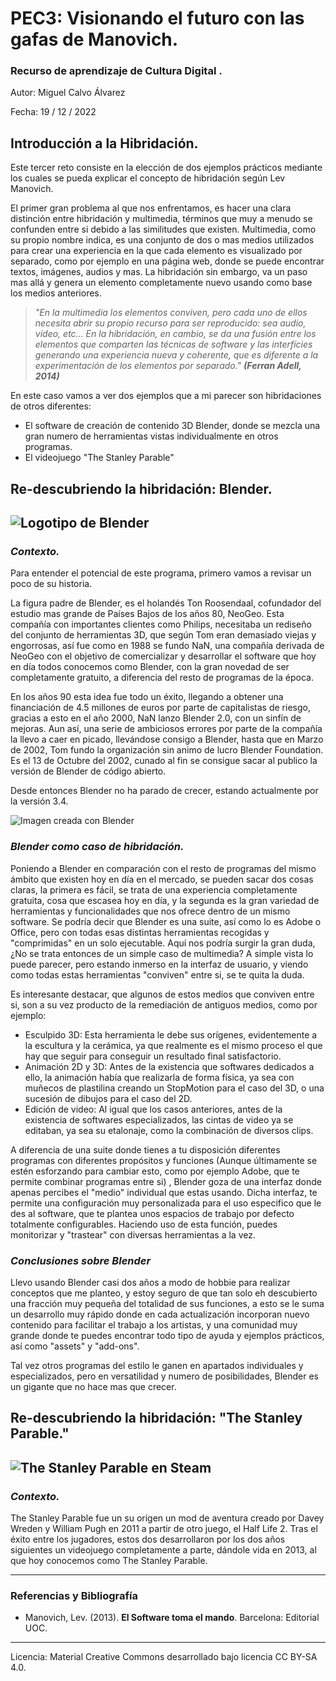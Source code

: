

# PEC3: Visionando el futuro con las gafas de Manovich.

### Recurso de aprendizaje de Cultura Digital .


Autor:  Miguel Calvo Álvarez


Fecha:  19 / 12 / 2022



 



## Introducción a la Hibridación.

Este tercer reto consiste en la elección de dos ejemplos prácticos mediante los cuales se pueda explicar el concepto de hibridación según Lev Manovich. 

El primer gran problema al que nos enfrentamos, es hacer una clara distinción entre hibridación y multimedia, términos que muy a menudo se confunden entre si debido a las similitudes que existen. Multimedia, como su propio nombre indica, es una conjunto de dos o mas medios utilizados para crear una experiencia en la que cada elemento es visualizado por separado, como por ejemplo en una página web, donde se puede encontrar textos, imágenes, audios y mas. La hibridación sin embargo, va un paso mas allá y genera un elemento completamente nuevo usando como base los medios anteriores.

> _"En la multimedia los elementos conviven, pero cada uno de ellos necesita abrir su propio recurso para ser reproducido: sea audio, vídeo, etc… En la hibridación, en cambio, se da una fusión entre los elementos que comparten las técnicas de software y las interfícies generando una experiencia nueva y coherente, que es diferente a la experimentación de los elementos por separado." **(Ferran Adell, 2014)**_

En este caso vamos a ver dos ejemplos que a mi parecer son hibridaciones de otros diferentes: 

 - El software de creación de contenido 3D Blender, donde se mezcla una gran numero de herramientas vistas individualmente en otros programas.
 - El videojuego "The Stanley Parable"


## Re-descubriendo la hibridación: Blender.

![Logotipo de Blender](https://download.blender.org/branding/blender_logo_socket.png)
---
### *Contexto.*

Para entender el potencial de este programa, primero vamos a revisar un poco de su historia.

La figura padre de Blender, es el holandés Ton Roosendaal, cofundador del estudio mas grande de Países Bajos de los años 80, NeoGeo. Esta compañía con importantes clientes como Philips, necesitaba un rediseño del conjunto de herramientas 3D, que según Tom eran demasiado viejas y engorrosas, así fue como en 1988 se fundo NaN, una compañía derivada de NeoGeo con el objetivo de comercializar y desarrollar el software que hoy en día todos conocemos como Blender, con la gran novedad de ser completamente gratuito, a diferencia del resto de programas de la época.

En los años 90 esta idea fue todo un éxito, llegando a obtener una financiación de 4.5 millones de euros por parte de capitalistas de riesgo, gracias a esto en el año 2000, NaN lanzo Blender 2.0, con un sinfín de mejoras. Aun así, una serie de ambiciosos errores por parte de la compañía la llevo a caer en picado, llevándose consigo a Blender, hasta que en Marzo de 2002, Tom fundo la organización sin animo de lucro Blender Foundation. Es el 13 de Octubre del 2002, cunado al fin se consigue sacar al publico la versión de Blender de código abierto.

Desde entonces Blender no ha parado de crecer, estando actualmente por la versión 3.4.

![Imagen creada con Blender](https://upload.wikimedia.org/wikipedia/commons/4/42/Blender3D_CircularWaveAnim.gif)


### *Blender como caso de hibridación.*

Poniendo a Blender en comparación con el resto de programas del mismo ámbito que existen hoy en día en el mercado, se pueden sacar dos cosas claras, la primera es fácil, se trata de una experiencia completamente gratuita, cosa que escasea hoy en día, y la segunda es la gran variedad de herramientas y funcionalidades que nos ofrece dentro de un mismo software. Se podría decir que Blender es una suite, así como lo es Adobe o Office, pero con todas esas distintas herramientas recogidas y "comprimidas" en un solo ejecutable. Aquí nos podría surgir la gran duda, ¿No se trata entonces de un simple caso de multimedia? A simple vista lo puede parecer, pero estando inmerso en la interfaz de usuario, y viendo como todas estas herramientas "conviven" entre si, se te quita la duda.

Es interesante destacar, que algunos de estos medios que conviven entre si, son a su vez producto de la remediación de antiguos medios, como por ejemplo:

 - Esculpido 3D: Esta herramienta le debe sus orígenes, evidentemente a la escultura y la cerámica, ya que realmente es el mismo proceso el que hay que seguir para conseguir un resultado final satisfactorio.
 - Animación 2D y 3D: Antes de la existencia que softwares dedicados a ello, la animación había que realizarla de forma física, ya sea con muñecos de plastilina creando un StopMotion para el caso del 3D, o una sucesión de dibujos para el caso del 2D.
 - Edición de video: Al igual que los casos anteriores, antes de la existencia de softwares especializados, las cintas de video ya se editaban, ya sea su etalonaje, como la combinación de diversos clips.

A diferencia de una suite donde tienes a tu disposición diferentes programas con diferentes propósitos y funciones (Aunque últimamente se estén esforzando para cambiar esto, como por ejemplo Adobe, que te permite combinar programas entre si) , Blender goza de una interfaz donde apenas percibes el "medio" individual que estas usando. Dicha interfaz, te permite una configuración muy personalizada para el uso especifico que le des al software, que te plantea unos espacios de trabajo por defecto totalmente configurables. Haciendo uso de esta función, puedes monitorizar y "trastear" con diversas herramientas a la vez.

### *Conclusiones sobre Blender*
Llevo usando Blender casi dos años a modo de hobbie para realizar conceptos que me planteo, y estoy seguro de que tan solo eh descubierto una fracción muy pequeña del totalidad de sus funciones, a esto se le suma un desarrollo muy rápido donde en cada actualización incorporan nuevo contenido para facilitar el trabajo a los artistas, y una comunidad muy grande donde te puedes encontrar todo tipo de ayuda y ejemplos prácticos, así como "assets" y "add-ons".

Tal vez otros programas del estilo le ganen en apartados individuales y especializados, pero en versatilidad y numero de posibilidades, Blender es un gigante que no hace mas que crecer.


## Re-descubriendo la hibridación: "The Stanley Parable."

![The Stanley Parable en Steam](https://cdn.cloudflare.steamstatic.com/steam/apps/221910/header.jpg?t=1668035575)
---
### *Contexto.*
The Stanley Parable fue un su origen un mod de aventura creado por Davey Wreden y William Pugh en 2011 a partir de otro juego, el Half Life 2. Tras el éxito entre los jugadores, estos dos desarrollaron por los dos años siguientes un videojuego completamente a parte, dándole vida en 2013, al que hoy conocemos como The Stanley Parable.







---
### Referencias y Bibliografía

* Manovich, Lev. (2013). **El Software toma el mando**. Barcelona: Editorial UOC. 


----

Licencia: Material Creative Commons desarrollado bajo licencia CC BY-SA 4.0. 
